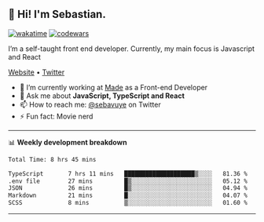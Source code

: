 ## 👋 Hi! I'm Sebastian.

[![wakatime](https://wakatime.com/badge/user/df0036c6-328a-4a39-be9b-e49417ed22a1.svg)](https://wakatime.com/@df0036c6-328a-4a39-be9b-e49417ed22a1)
[![codewars](https://www.codewars.com/users/sebavuye/badges/small)](https://www.codewars.com/users/sebavuye)

I’m a self-taught front end developer. Currently, my main focus is Javascript and React

[Website](https://sebastianvuye.be) • [Twitter](https://twitter.com/sebavuye)

- 🔭 I’m currently working at [Made](https://made.be/) as a Front-end Developer
- 💬 Ask me about **JavaScript, TypeScript and React**
- 📫 How to reach me: [@sebavuye](https://twitter.com/sebavuye) on Twitter
- ⚡ Fun fact: Movie nerd

-------

📊 **Weekly development breakdown**

<!--START_SECTION:waka-->

```txt
Total Time: 8 hrs 45 mins

TypeScript       7 hrs 11 mins   ████████████████████▒░░░░   81.36 %
.env file        27 mins         █▒░░░░░░░░░░░░░░░░░░░░░░░   05.12 %
JSON             26 mins         █▒░░░░░░░░░░░░░░░░░░░░░░░   04.94 %
Markdown         21 mins         █░░░░░░░░░░░░░░░░░░░░░░░░   04.07 %
SCSS             8 mins          ▒░░░░░░░░░░░░░░░░░░░░░░░░   01.60 %
```

<!--END_SECTION:waka-->
-------
